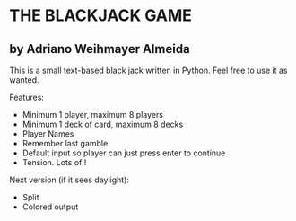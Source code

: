  THE BLACKJACK GAME
====================

by Adriano Weihmayer Almeida
----------------------------

This is a small text-based black jack written in Python. Feel free to use it as wanted.

Features:

- Minimum 1 player, maximum 8 players
- Minimum 1 deck of card, maximum 8 decks
- Player Names
- Remember last gamble
- Default input so player can just press enter to continue
- Tension. Lots of!!

Next version (if it sees daylight):
- Split
- Colored output
